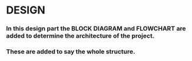 # DESIGN
### In this design part the BLOCK DIAGRAM and FLOWCHART are added to determine the architecture of the project.
### These are added to say the whole structure.

